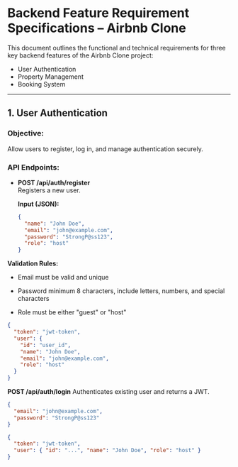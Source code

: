 # Backend Feature Requirement Specifications – Airbnb Clone

This document outlines the functional and technical requirements for three key backend features of the Airbnb Clone project:

- User Authentication
- Property Management
- Booking System

---

## 1. User Authentication

### Objective:
Allow users to register, log in, and manage authentication securely.

### API Endpoints:

- **POST /api/auth/register**  
  Registers a new user.

  **Input (JSON):**

  ```json
  {
    "name": "John Doe",
    "email": "john@example.com",
    "password": "StrongP@ss123",
    "role": "host"
  }
  ```

**Validation Rules:**

- Email must be valid and unique

- Password minimum 8 characters, include letters, numbers, and special characters

- Role must be either "guest" or "host"

```json
{
  "token": "jwt-token",
  "user": {
    "id": "user_id",
    "name": "John Doe",
    "email": "john@example.com",
    "role": "host"
  }
}
```

**POST /api/auth/login**
Authenticates existing user and returns a JWT.

```json
{
  "email": "john@example.com",
  "password": "StrongP@ss123"
}

{
  "token": "jwt-token",
  "user": { "id": "...", "name": "John Doe", "role": "host" }
}

```


